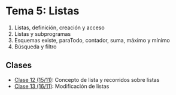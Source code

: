 # Tema 5: Listas
1. Listas, definición, creación y acceso
2. Listas y subprogramas
3. Esquemas existe, paraTodo, contador, suma, máximo y mínimo
4. Búsqueda y filtro

## Clases
* [Clase 12 (15/11)](clase12.md): Concepto de lista y recorridos sobre listas
* [Clase 13 (16/11)](clase13.md): Modificación de listas
